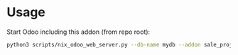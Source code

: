 # Usage

Start Odoo including this addon (from repo root):

```bash
python3 scripts/nix_odoo_web_server.py --db-name mydb --addon sale_project
```
